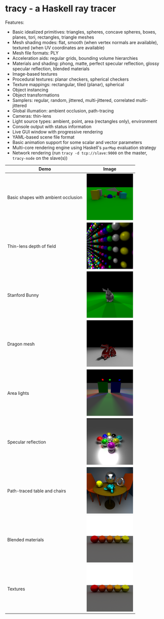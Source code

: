 
tracy - a Haskell ray tracer
============================

Features:

 * Basic idealized primitives: triangles, spheres, concave spheres,
   boxes, planes, tori, rectangles, triangle meshes
 * Mesh shading modes: flat, smooth (when vertex normals are available),
   textured (when UV coordinates are available)
 * Mesh file formats: PLY
 * Acceleration aids: regular grids, bounding volume hierarchies
 * Materials and shading: phong, matte, perfect specular reflection,
   glossy specular reflection, blended materials
 * Image-based textures
 * Procedural textures: planar checkers, spherical checkers
 * Texture mappings: rectangular, tiled (planar), spherical
 * Object instancing
 * Object transformations
 * Samplers: regular, random, jittered, multi-jittered, correlated
   multi-jittered
 * Global illumation: ambient occlusion, path-tracing
 * Cameras: thin-lens
 * Light source types: ambient, point, area (rectangles only),
   environment
 * Console output with status information
 * Live GUI window with progressive rendering
 * YAML-based scene file format
 * Basic animation support for some scalar and vector parameters
 * Multi-core rendering engine using Haskell's `parMap` evaluation
   strategy
 * Network rendering (run `tracy -d tcp://slave:9000` on the master,
   `tracy-node` on the slave(s))

| Demo | Image |
|------|-------|
| Basic shapes with ambient occlusion | <a href="demos/demo1.png"><img src="/demos/demo.png" width="150" height="150"/></a> |
| Thin-lens depth of field            | <a href="demos/demo2.png"><img src="/demos/demo2.png" width="150" height="150"/></a> |
| Stanford Bunny                      | <a href="demos/demo3.png"><img src="/demos/demo3.png" width="150" height="150"/></a> |
| Dragon mesh                         | <a href="demos/demo4.png"><img src="/demos/demo4.png" width="150" height="150"/></a> |
| Area lights                         | <a href="demos/demo5.png"><img src="/demos/demo5.png" width="150" height="150"/></a> |
| Specular reflection                 | <a href="demos/demo6.png"><img src="/demos/demo6.png" width="150" height="150"/></a> |
| Path-traced table and chairs        | <a href="demos/demo8.png"><img src="/demos/demo8.png" width="150" height="150"/></a> |
| Blended materials                   | <a href="demos/demo9.png"><img src="/demos/demo9.png" width="150" height="150"/></a> |
| Textures                            | <a href="demos/demo9.png"><img src="/demos/demo9.png" width="150" height="150"/></a> |

